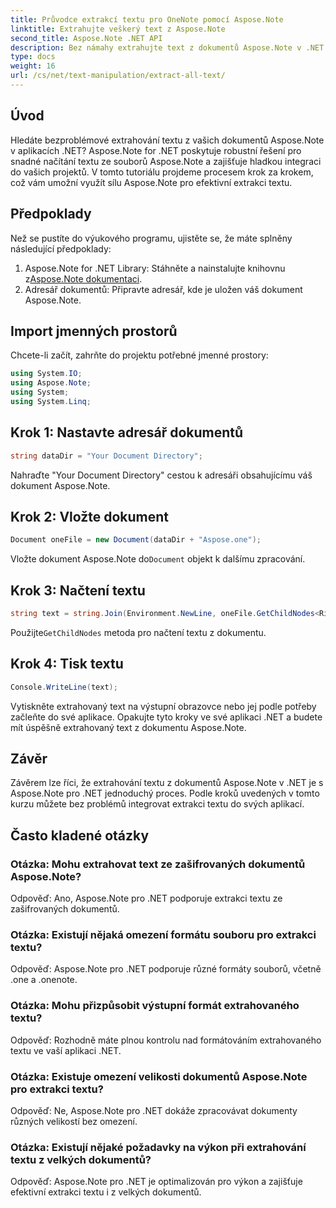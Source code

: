 ```yaml
---
title: Průvodce extrakcí textu pro OneNote pomocí Aspose.Note
linktitle: Extrahujte veškerý text z Aspose.Note
second_title: Aspose.Note .NET API
description: Bez námahy extrahujte text z dokumentů Aspose.Note v .NET pomocí Aspose.Note pro .NET. Postupujte podle našeho podrobného průvodce pro bezproblémovou integraci.
type: docs
weight: 16
url: /cs/net/text-manipulation/extract-all-text/
---
```

## Úvod
Hledáte bezproblémové extrahování textu z vašich dokumentů Aspose.Note v aplikacích .NET? Aspose.Note for .NET poskytuje robustní řešení pro snadné načítání textu ze souborů Aspose.Note a zajišťuje hladkou integraci do vašich projektů. V tomto tutoriálu projdeme procesem krok za krokem, což vám umožní využít sílu Aspose.Note pro efektivní extrakci textu.
## Předpoklady
Než se pustíte do výukového programu, ujistěte se, že máte splněny následující předpoklady:
1.  Aspose.Note for .NET Library: Stáhněte a nainstalujte knihovnu z[Aspose.Note dokumentaci](https://reference.aspose.com/note/net/).
2. Adresář dokumentů: Připravte adresář, kde je uložen váš dokument Aspose.Note.
## Import jmenných prostorů
Chcete-li začít, zahrňte do projektu potřebné jmenné prostory:
```csharp
using System.IO;
using Aspose.Note;
using System;
using System.Linq;
```
## Krok 1: Nastavte adresář dokumentů
```csharp
string dataDir = "Your Document Directory";
```
Nahraďte "Your Document Directory" cestou k adresáři obsahujícímu váš dokument Aspose.Note.
## Krok 2: Vložte dokument
```csharp
Document oneFile = new Document(dataDir + "Aspose.one");
```
Vložte dokument Aspose.Note do`Document` objekt k dalšímu zpracování.
## Krok 3: Načtení textu
```csharp
string text = string.Join(Environment.NewLine, oneFile.GetChildNodes<RichText>().Select(e => e.Text)) + Environment.NewLine;
```
 Použijte`GetChildNodes` metoda pro načtení textu z dokumentu.
## Krok 4: Tisk textu
```csharp
Console.WriteLine(text);
```
Vytiskněte extrahovaný text na výstupní obrazovce nebo jej podle potřeby začleňte do své aplikace.
Opakujte tyto kroky ve své aplikaci .NET a budete mít úspěšně extrahovaný text z dokumentu Aspose.Note.
## Závěr
Závěrem lze říci, že extrahování textu z dokumentů Aspose.Note v .NET je s Aspose.Note pro .NET jednoduchý proces. Podle kroků uvedených v tomto kurzu můžete bez problémů integrovat extrakci textu do svých aplikací.
## Často kladené otázky
### Otázka: Mohu extrahovat text ze zašifrovaných dokumentů Aspose.Note?
Odpověď: Ano, Aspose.Note pro .NET podporuje extrakci textu ze zašifrovaných dokumentů.
### Otázka: Existují nějaká omezení formátu souboru pro extrakci textu?
Odpověď: Aspose.Note pro .NET podporuje různé formáty souborů, včetně .one a .onenote.
### Otázka: Mohu přizpůsobit výstupní formát extrahovaného textu?
Odpověď: Rozhodně máte plnou kontrolu nad formátováním extrahovaného textu ve vaší aplikaci .NET.
### Otázka: Existuje omezení velikosti dokumentů Aspose.Note pro extrakci textu?
Odpověď: Ne, Aspose.Note pro .NET dokáže zpracovávat dokumenty různých velikostí bez omezení.
### Otázka: Existují nějaké požadavky na výkon při extrahování textu z velkých dokumentů?
Odpověď: Aspose.Note pro .NET je optimalizován pro výkon a zajišťuje efektivní extrakci textu i z velkých dokumentů.